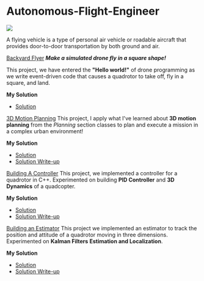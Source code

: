 # Autonomous-Flight-Engineer

![](https://media.giphy.com/media/YWUvOugDNUBS0MTqkv/giphy.gif)

A flying vehicle is a type of personal air vehicle or roadable aircraft that provides door-to-door transportation by both ground and air.

[Backyard Flyer]()
***Make a simulated drone fly in a square shape!***

This project, we have entered the **"Hello world!"** of drone programming as we write event-driven code that causes a  quadrotor to take off, fly in a square, and land.

**My Solution**
- [Solution](Backyard-Flyer/backyard_flyer_solution.py)



[3D Motion Planning]()
This project, I apply what I've learned about **3D motion planning** from the *Planning* section classes to plan and execute a mission in a complex urban environment!

**My Solution**
- [Solution](/Motion-Planning/planning_utils_solution.py)
- [Solution Write-up](/Motion-Planning/FCND-Motion_Planning.pdf)

[Building A Controller]()
This project, we implemented a controller for a quadrotor in C++. Experimented on building **PID Controller** and **3D Dynamics** of a quadcopter.

**My Solution**
- [Solution](/Controls/src/QuadControl.cpp)
- [Solution Write-up](/Controls/report2.pdf)

[Building an Estimator]()
This project we implemented an estimator to track the position and attitude of a quadrotor moving in three dimensions. Experimented on **Kalman Filters** **Estimation and Localization**.

**My Solution**
- [Solution](/Estimation/src/QuadEstimatorEKF.cpp)
- [Solution Write-up](/Estimation/report/report.md)
